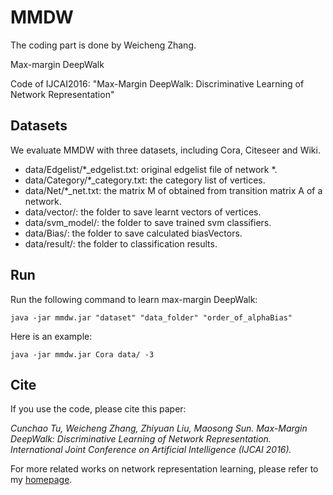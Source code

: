 # MMDW
The coding part is done by Weicheng Zhang.

Max-margin DeepWalk

Code of IJCAI2016: "Max-Margin DeepWalk: Discriminative Learning of Network Representation"

## Datasets
  We evaluate MMDW with three datasets, including Cora, Citeseer and Wiki.
  * data/Edgelist/*_edgelist.txt: original edgelist file of network *.
  * data/Category/*_category.txt: the category list of vertices.
  * data/Net/*_net.txt: the matrix M of obtained from transition matrix A of a network.
  * data/vector/: the folder to save learnt vectors of vertices.
  * data/svm_model/:  the folder to save trained svm classifiers.
  * data/Bias/: the folder to save calculated biasVectors.
  * data/result/: the folder to classification results.

## Run
   Run the following command to learn max-margin DeepWalk: 
   
    java -jar mmdw.jar "dataset" "data_folder" "order_of_alphaBias" 
   
   Here is an example:
   
    java -jar mmdw.jar Cora data/ -3 
   

## Cite
If you use the code, please cite this paper:
  
_Cunchao Tu, Weicheng Zhang, Zhiyuan Liu, Maosong Sun. Max-Margin DeepWalk: Discriminative Learning of Network Representation. International Joint Conference on Artificial Intelligence (IJCAI 2016)._

For more related works on network representation learning, please refer to my [homepage](weichengzhang.co).
